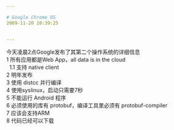 ```yaml
---

# Google Chrome OS
2009-11-20 10:39:25


---
```



<p>今天凌晨2点Google发布了其第二个操作系统的详细信息<br />
1 所有应用都是Web App，all data is in the cloud<br />
&nbsp; 1.1 支持 native client<br />
2 明年发布<br />
3 使用 distcc 并行编译<br />
4 使用syslinux，启动只需要7秒<br />
5 不能运行 Android 程序<br />
6 必须使用的库有 protobuf，编译工具里必须有 protobuf-compiler <br />
7 应该会支持ARM<br />
8 代码已经可以下载</p>
<p>&nbsp;</p>

